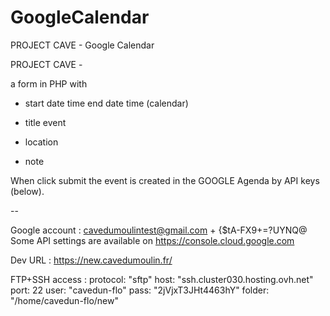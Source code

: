 # GoogleCalendar
PROJECT CAVE - Google Calendar

PROJECT CAVE - 

a form in PHP with 
- start date time end date time (calendar)

- title event 
- location
- note

When click submit  the event is created in the GOOGLE Agenda by API keys (below).


--

Google account : cavedumoulintest@gmail.com + {$tA-FX9+=?UYNQ@
Some API settings are available on https://console.cloud.google.com 

Dev URL : https://new.cavedumoulin.fr/

FTP+SSH access : 
protocol: "sftp"
host: "ssh.cluster030.hosting.ovh.net"
port: 22
user: "cavedun-flo"
pass: "2jVjxT3JHt4463hY"
folder: "/home/cavedun-flo/new"
